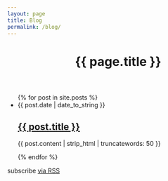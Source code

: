 ```yaml
---
layout: page
title: Blog
permalink: /blog/
---
```


<header>
    <h1 class="page-title">{{ page.title }}</h1>
</header>

<section class="small-12 medium-11 medium-centered large-9 columns large-centered">
    <ul class="post-list no-bullet">
        {% for post in site.posts %}
        <li>
            <div class="post-meta">
                <span class="post-date">{{ post.date | date_to_string }}</span>
            </div>
            <h2 class="post-title"><a class="post-link" href="{{ post.url | prepend: site.baseurl }}">{{ post.title }}</a></h2>
            <p class="excerpt">{{ post.content | strip_html | truncatewords: 50 }}</p>
        </li>
        {% endfor %} 
    </ul>
    <p class="rss-subscribe">subscribe <a href="{{ "/feed.xml" | prepend: site.baseurl }}">via RSS</a></p>
</section>
